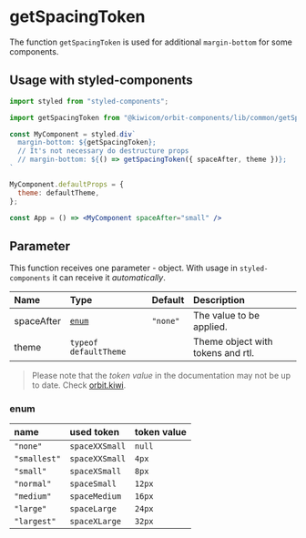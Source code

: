 # getSpacingToken

The function `getSpacingToken` is used for additional `margin-bottom` for some components.

## Usage with styled-components

```jsx
import styled from "styled-components";

import getSpacingToken from "@kiwicom/orbit-components/lib/common/getSpacingToken";

const MyComponent = styled.div`
  margin-bottom: ${getSpacingToken};
  // It's not necessary do destructure props
  // margin-bottom: ${() => getSpacingToken({ spaceAfter, theme })};
`

MyComponent.defaultProps = {
  theme: defaultTheme,
};

const App = () => <MyComponent spaceAfter="small" />
```

## Parameter

This function receives one parameter - object. With usage in `styled-components` it can receive it _automatically_.

| Name       | Type                  | Default  | Description                       |
| :--------- | :-------------------- | :------- | :-------------------------------- |
| spaceAfter | [`enum`](#enum)       | `"none"` | The value to be applied.          |
| theme      | `typeof defaultTheme` |          | Theme object with tokens and rtl. |

> Please note that the _token value_ in the documentation may not be up to date. Check [orbit.kiwi](https://orbit.kiwi/design-tokens/).

### enum

| name         | used token     | token value |
| :----------- | :------------- | :---------- |
| `"none"`     | `spaceXXSmall` | `null`      |
| `"smallest"` | `spaceXXSmall` | `4px`       |
| `"small"`    | `spaceXSmall`  | `8px`       |
| `"normal"`   | `spaceSmall`   | `12px`      |
| `"medium"`   | `spaceMedium`  | `16px`      |
| `"large"`    | `spaceLarge`   | `24px`      |
| `"largest"`  | `spaceXLarge`  | `32px`      |
